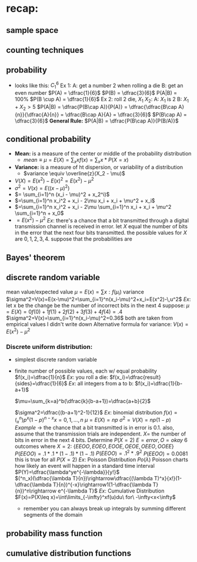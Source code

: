 # recap:
## sample space
## counting techniques
## probability
- looks like this: $C_1^6$ 
	Ex 1: 
		A: get a number 2 when rolling a die
		B: get an even number
		$P(A) = \dfrac{1}{6}$
		$P(B) = \dfrac{3}{6}$ 
		P(A|B) = 100%
		$P(B \cup A) = \dfrac{1}{6}$
	Ex 2:
		roll 2 die, $X_1$ $X_2$:
		A: $X_1$ is 2
		B: $X_1 + X_2 > 5$ 
		$P(A|B) = \dfrac{P(B\cap A)}{P(A)} = \dfrac{\dfrac{B\cap A}{n}}{\dfrac{A}{n}} = \dfrac{B\cap A}{A} = \dfrac{3}{6}$ 
		$P(B\cap A) = \dfrac{3}{6}$ 
	**General Rule:** $P(A|B) = \dfrac{P(B\cap A)}{P(B/A)}$  
## conditional probability
- **Mean:** is a measure of the center or middle of the probability distribution
	- $mean \equiv \mu = E(X) = \sum _x xf(x) = \sum _x x * P(X = x)$ 
- **Variance:** is a measure of ht dispersion, or variability of a distribution
	- $variance \equiv \overline{z}(X_2 - \mu)$ 
- $V(X)=E(x^2) - E(x)^2 = E(x^2)- \mu^2$ 
- $\sigma^2 = V(x) = E((x-\mu)^2)$
- $= \sum_{i=1}^n (x_i - \mu)^2 + x_2^i)$
- $=\sum_{i=1}^n x_i^2 + x_i - 2\mu x_i + x_i + \mu^2 + x_i$
- $=\sum_{i=1}^n x_i^2 + x_i - 2\mu \sum_{i=1}^n x_i + x_i + \mu^2 \sum_{i=1}^n + x_0$
- $=E(x^2) - \mu^2$
$Ex:$
	there's a chance that a bit transmitted through a digital transmission channel is received in error. let $X$ equal the number of bits in the error that the next four bits transmitted. the possible values for $X$ are ${0,1,2,3,4}$. suppose that the probabilities are
## Bayes' theorem
## discrete random variable
mean value/expected value
$\mu = E(x)=\sum x: f(\mu_i)$ 
variance
$\sigma^2=V(x)=E(x-\mu)^2=\sum_{i=1}^n(x_i-\mu)^2+x_i=E(x^2)-\,u^2$ 
$Ex:$
let x be the change be the number of incorrect bits in the next 4
suppose:
$\mu = E(X)=0f(0)+1f(1)+2f(2)+3f(3)+4f(4)=.4$ 
$\sigma^2=V(x)=\sum_{i=1}^n(x_i-\mu)^2=0.36$ 
	both are taken from empirical values I didn't write down
Alternative formula for variance:
$V(x)=E(x^2)-\mu^2$ 
### Discrete uniform distribution:
- simplest discrete random variable
- finite number of possible values, each w/ equal probability
$f(x_i)=\dfrac{1}{n}$ 
$Ex$: you roll a die:
	$f(x_i)=\dfrac{result}{sides}=\dfrac{1}{6}$ 
$Ex$: all integers from a to b:
	$f(x_i)=\dfrac{1}{b-a+1}$ 
	
	$\mu=\sum_{k=a}^b(\dfrac{k}{b-a+1})=\dfrac{a+b}{2}$
	
	$\sigma^2=\dfrac{(b-a+1)^2-1}{12}$
$Ex$: binomial distribution
	$f(x)=(^n_x)p^x(1-p)^{n-x}x=0,1,...,n$ 
	$\mu=E(X)=np$
	$\sigma^2=V(X)=np(1-p)$ 
$Example$ -> the chance that a bit transmitted is in error is 0.1. also, assume that the transmission trials are independent.
$X =$ the number of bits in error in the next 4 bits.
Determine $P(X=2)$
$E=error, O=okay$
6 outcomes where $X=2$: $\{EEOO,EOEO,EOOE,OEOE,OEEO,OOEE\}$ 
$P(EEOO)=.1*.1*(1-.1)*(1-.1)$
$P(EEOO)=.1^2*.9^2$
$P(EEOO)=0.0081$ 
this is true for all $P(X=2)$ 
$Ex$: Poisson Distribution
	$Po(\lambda)$ 
	Poisson charts how likely an event will happen in a standard time interval
	$P(Y)=\dfrac{\lambda^ye^{-\lambda}}{y!}$  
	$(^n_x)(\dfrac{\lambda T}{n})\rightarrow\dfrac{(\lambda T)^x}{x!}(1-\dfrac{\lambda T}{n})^{-x}\rightarrow1(1-\dfrac{\lambda T}{n})^n\rightarrow e^{-\lambda T}$ 
$Ex$: Cumulative Distribution
	$F(x)=P(X\leq x)=\int\limits_{-\infty}^xf(u)du\ for\ -\infty<x<\infty$ 
	- remember you can always break up integrals by summing different segments of the domain
## probability mass function
## cumulative distribution functions 